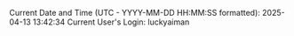 Current Date and Time (UTC - YYYY-MM-DD HH:MM:SS formatted): 2025-04-13 13:42:34
Current User's Login: luckyaiman
